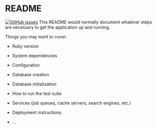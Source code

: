 # README
[![GitHub issues](https://img.shields.io/github/issues/kazuki-sumi/novels-app)](https://github.com/kazuki-sumi/novels-app/issues)
This README would normally document whatever steps are necessary to get the
application up and running.

Things you may want to cover:

* Ruby version

* System dependencies

* Configuration

* Database creation

* Database initialization

* How to run the test suite

* Services (job queues, cache servers, search engines, etc.)

* Deployment instructions

* ...
